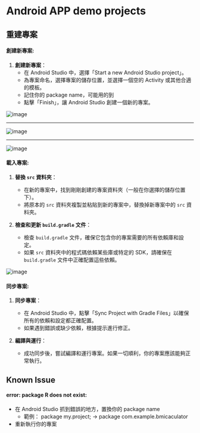 # Android APP demo projects

## 重建專案

#### 創建新專案:

1. **創建新專案**：
   - 在 Android Studio 中，選擇「Start a new Android Studio project」。
   - 為專案命名，選擇專案的儲存位置，並選擇一個空的 Activity 或其他合適的模板。
   - 記住你的 package name，可能用的到
   - 點擊「Finish」，讓 Android Studio 創建一個新的專案。

![image](https://github.com/user-attachments/assets/cdca0fec-b153-4d6d-abed-e0357841c711)

---

![image](https://github.com/user-attachments/assets/dd6d06a9-c63a-4b79-b3e4-fa33a491558b)


---

![image](https://github.com/user-attachments/assets/333d70f1-5ef4-46c1-93a4-5189c6e8f41a)



#### 載入專案:

1. **替換 `src` 資料夾**：
   - 在新的專案中，找到剛剛創建的專案資料夾（一般在你選擇的儲存位置下）。
   - 將原本的 `src` 資料夾複製並粘貼到新的專案中，替換掉新專案中的 `src` 資料夾。

2. **檢查和更新 `build.gradle` 文件**：
   - 檢查 `build.gradle` 文件，確保它包含你的專案需要的所有依賴庫和設定。
   - 如果 `src` 資料夾中的程式碼依賴某些庫或特定的 SDK，請確保在 `build.gradle` 文件中正確配置這些依賴。


![image](https://github.com/user-attachments/assets/706ae863-d026-4925-8658-60774734c009)

#### 同步專案:

1. **同步專案**：
   - 在 Android Studio 中，點擊「Sync Project with Gradle Files」以確保所有的依賴和設定都正確配置。
   - 如果遇到錯誤或缺少依賴，根據提示進行修正。

2. **編譯與運行**：
   - 成功同步後，嘗試編譯和運行專案。如果一切順利，你的專案應該能夠正常執行。
  
## Known Issue

#### error: package R does not exist:
- 在 Android Studio 抓到錯誤的地方，置換你的 package name
  - 範例： package my.project; -> package com.example.bmicaculator
- 重新執行你的專案
